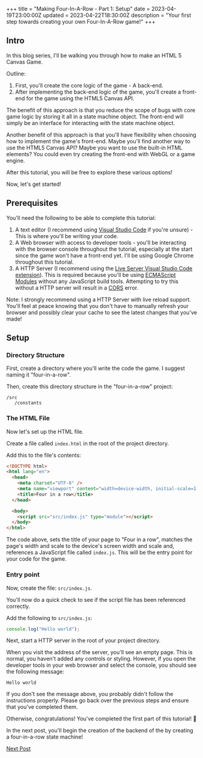 +++
title = "Making Four-In-A-Row - Part 1: Setup"
date = 2023-04-19T23:00:00Z
updated = 2023-04-22T18:30:00Z
description = "Your first step towards creating your own Four-In-A-Row game!"
+++

## Intro

In this blog series, I'll be walking you through how to make an HTML 5 Canvas Game.

Outline:

1. First, you'll create the core logic of the game - A back-end.
2. After implementing the back-end logic of the game, you'll create a front-end for the game using the HTML5 Canvas API.

The benefit of this approach is that you reduce the scope of bugs with core game logic by storing it all in a state machine object. The front-end will simply be an interface for interacting with the state machine object.

Another benefit of this approach is that you'll have flexibility when choosing how to implement the game's front-end. Maybe you'll find another way to use the HTML5 Canvas API? Maybe you want to use the built-in HTML elements? You could even try creating the front-end with WebGL or a game engine.

After this tutorial, you will be free to explore these various options!

Now, let's get started!

## Prerequisites

You'll need the following to be able to complete this tutorial:

1. A text editor (I recommend using [Visual Studio Code](https://code.visualstudio.com/) if you're unsure) - This is where you'll be writing your code.
2. A Web browser with access to developer tools - you'll be interacting with the browser console throughout the tutorial, especially at the start since the game won't have a front-end yet. I'll be using Google Chrome throughout this tutorial.
3. A HTTP Server (I recommend using the [Live Server Visual Studio Code extension](https://marketplace.visualstudio.com/items?itemName=ritwickdeyLiveServer)). This is required because you'll be using [ECMAScript Modules](https://developer.mozilla.org/en-US/docs/Web/JavaScript/Guide/Modules) without any JavaScript build tools. Attempting to try this without a HTTP server will result in a [CORS](https://developer.mozilla.org/en-US/docs/Web/HTTP/CORS) error.

Note: I strongly recommend using a HTTP Server with live reload support. You'll feel at peace knowing that you don't have to manually refresh your browser and possibly clear your cache to see the latest changes that you've made!

## Setup

### Directory Structure

First, create a directory where you'll write the code the game. I suggest naming it "four-in-a-row".

Then, create this directory structure in the "four-in-a-row" project:

```
/src
   /constants
```

### The HTML File

Now let's set up the HTML file.

Create a file called `index.html` in the root of the project directory.

Add this to the file's contents:

```html
<!DOCTYPE html>
<html lang="en">
  <head>
    <meta charset="UTF-8" />
    <meta name="viewport" content="width=device-width, initial-scale=1.0" />
    <title>Four in a row</title>
  </head>

  <body>
    <script src="src/index.js" type="module"></script>
  </body>
</html>
```

The code above, sets the title of your page to "Four in a row", matches the page's width and scale to the device's screen width and scale and, references a JavaScript file called `index.js`. This will be the entry point for your code for the game.

### Entry point

Now, create the file: `src/index.js`.

You'll now do a quick check to see if the script file has been referenced correctly.

Add the following to `src/index.js`:

```js
console.log("Hello world");
```

Next, start a HTTP server in the root of your project directory.

When you visit the address of the server, you'll see an empty page. This is normal, you haven't added any controls or styling. However, if you open the developer tools in your web browser and select the console, you should see the following message:

```
Hello world
```

If you don't see the message above, you probably didn't follow the instructions properly. Please go back over the previous steps and ensure that you've completed them.

Otherwise, congratulations! You've completed the first part of this tutorial! 🥳

In the next post, you'll begin the creation of the backend of the by creating a four-in-a-row state machine!

[Next Post](@/blog/making-four-in-a-row-part-2.md)
